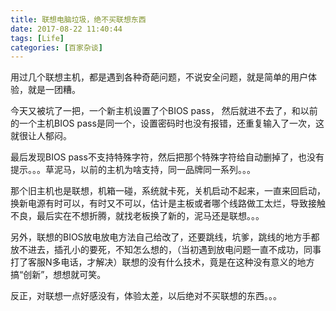 ```yaml
---
title: 联想电脑垃圾，绝不买联想东西
date: 2017-08-22 11:40:44
tags: [Life]
categories: [百家杂谈]
---
```


用过几个联想主机，都是遇到各种奇葩问题，不说安全问题，就是简单的用户体验，就是一团糟。

今天又被坑了一把，一个新主机设置了个BIOS pass， 然后就进不去了，和以前的一个主机BIOS pass是同一个，设置密码时也没有报错，还重复输入了一次，这就很让人郁闷。

最后发现BIOS pass不支持特殊字符，然后把那个特殊字符给自动删掉了，也没有提示。。。草泥马，以前的主机为啥支持，同一品牌同一系列。。。

那个旧主机也是联想，机箱一碰，系统就卡死，关机启动不起来，一直来回启动，换新电源有时可以，有时又不可以，估计是主板或者哪个线路做工太烂，导致接触不良，最后实在不想折腾，就找老板换了新的，泥马还是联想。。。

另外，联想的BIOS放电放电方法自己给改了，还要跳线，坑爹，跳线的地方手都放不进去，插孔小的要死，不知怎么想的，（当初遇到放电问题一直不成功，同事打了客服N多电话，才解决）联想的没有什么技术，竟是在这种没有意义的地方搞“创新”，想想就可笑。

反正，对联想一点好感没有，体验太差，以后绝对不买联想的东西。。。


